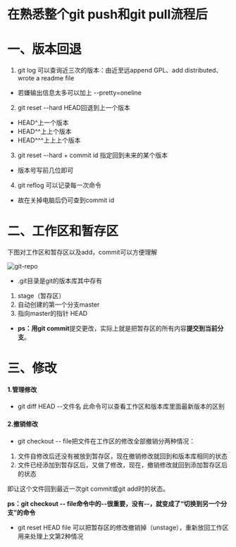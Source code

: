 # 在熟悉整个git push和git pull流程后

# 一、版本回退

1. git log 可以查询近三次的版本：由近至远append GPL、add distributed、wrote a readme file

* 若嫌输出信息太多可以加上 --pretty=oneline

2. git reset --hard HEAD回退到上一个版本

* HEAD^上一个版本
* HEAD^^上上个版本
* HEAD^^^上上上个版本

3. git reset --hard + commit id 指定回到未来的某个版本

* 版本号写前几位即可

4. git reflog 可以记录每一次命令

* 故在关掉电脑后仍可查到commit id

# 二、工作区和暂存区

下图对工作区和暂存区以及add，commit可以方便理解

![git-repo](https://www.liaoxuefeng.com/files/attachments/919020037470528/0)

* .git目录是git的版本库其中存有

1. stage（暂存区）
2. 自动创建的第一个分支master
3. 指向master的指针 HEAD

* **ps：**用**git commit**提交更改，实际上就是把暂存区的所有内容**提交到当前分支**。

# 三、修改

#### 1.管理修改

* git diff HEAD --文件名 此命令可以查看工作区和版本库里面最新版本的区别

#### 2.撤销修改

* git checkout -- file把文件在工作区的修改全部撤销分两种情况：

1. 文件自修改后还没有被放到暂存区，现在撤销修改就回到和版本库相同的状态
2. 文件已经添加到暂存区后，又做了修改，现在，撤销修改就回到添加暂存区后的状态

即让这个文件回到最近一次git commit或git add时的状态。

**ps：git checkout -- file命令中的--很重要，没有--，就变成了“切换到另一个分支”的命令**

* git reset HEAD file 可以把暂存区的修改撤销掉（unstage），重新放回工作区用来处理上文第2种情况